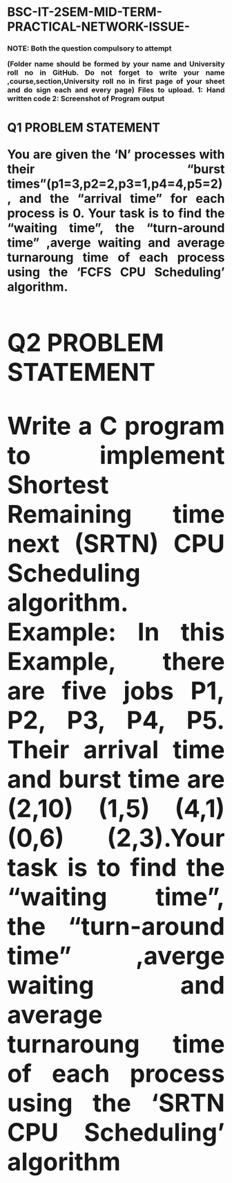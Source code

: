 # BSC-IT-2SEM-MID-TERM-PRACTICAL-NETWORK-ISSUE-

<H3>NOTE: <B>Both the question compulsory to attempt</b>
  <P ALIGN=JUSTIFY>(Folder name should be formed by your name and University roll no in GitHub. Do not forget to write your name ,course,section,University roll no in first page of your sheet and do sign each and every page) Files to upload. 1: Hand written code 2: Screenshot of Program output</P></H3>


<h1>Q1 PROBLEM STATEMENT<H/1>
<B><P ALIGN=JUSTIFY>You are given the ‘N’ processes with their “burst times”(p1=3,p2=2,p3=1,p4=4,p5=2), and the “arrival time” for each process is 0.
Your task is to find the “waiting time”, the “turn-around time” ,averge waiting and average turnaroung time of each process using the ‘FCFS CPU Scheduling’ algorithm.</B></P>
  <h1>Q2 PROBLEM STATEMENT<H/1>
  <P ALIGN=JUSTIFY>Write a C program to implement Shortest Remaining time next (SRTN) CPU Scheduling algorithm.
    <B>Example:</B>
In this Example, there are five jobs P1, P2, P3, P4, P5. Their arrival time and burst time are (2,10) (1,5) (4,1) (0,6) (2,3).Your task is to find the “waiting time”, the “turn-around time” ,averge waiting and average turnaroung time of each process using the ‘SRTN CPU Scheduling’ algorithm</P>
